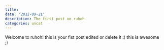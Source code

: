 ```yaml
---
title:
date: '2012-09-21'
description: The first post on ruhoh
categories: uncat
---
```


Welcome to ruhoh! this is your fist post edited or delete it :) this is awesome
;)
